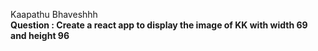 Kaapathu Bhaveshhh <br/>
**Question : Create a react app to display the image of KK with width 69 and height 96**
